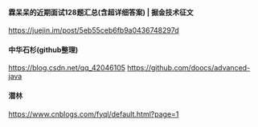 #### 霖呆呆的近期面试128题汇总(含超详细答案) | 掘金技术征文

<https://juejin.im/post/5eb55ceb6fb9a0436748297d>

#### 中华石杉(github整理)

<https://blog.csdn.net/qq_42046105>
<https://github.com/doocs/advanced-java>

#### 潜林

<https://www.cnblogs.com/fyql/default.html?page=1>